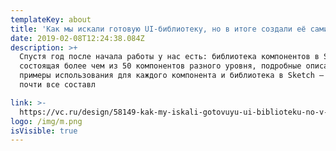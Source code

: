 ```yaml
---
templateKey: about
title: 'Как мы искали готовую UI-библиотеку, но в итоге создали её сами'
date: 2019-02-08T12:24:38.084Z
description: >+
  Спустя год после начала работы у нас есть: библиотека компонентов в Storybook,
  состоящая более чем из 50 компонентов разного уровня, подробные описания и
  примеры использования для каждого компонента и библиотека в Sketch — то есть
  почти все составл 

link: >-
  https://vc.ru/design/58149-kak-my-iskali-gotovuyu-ui-biblioteku-no-v-itoge-sozdali-ee-sami
logo: /img/m.png
isVisible: true
---
```


